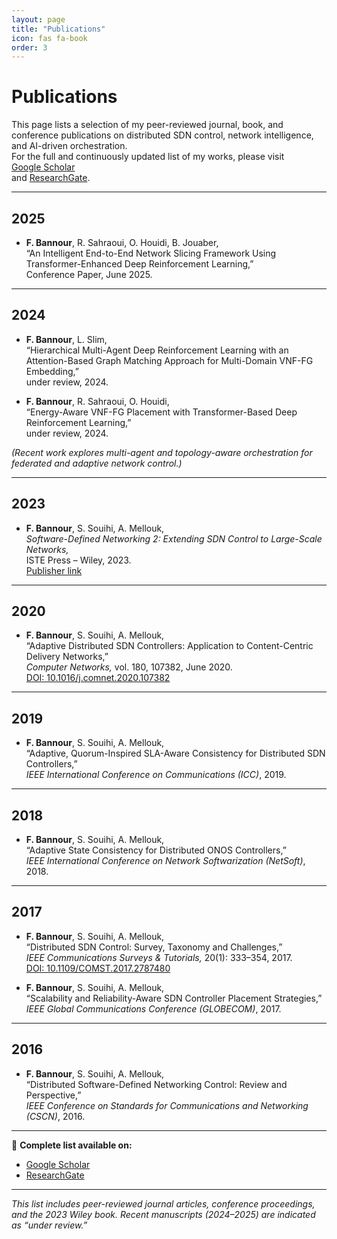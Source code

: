 ```yaml
---
layout: page
title: "Publications"
icon: fas fa-book
order: 3
---
```


# Publications

This page lists a selection of my peer-reviewed journal, book, and conference publications on distributed SDN control, network intelligence, and AI-driven orchestration.  
For the full and continuously updated list of my works, please visit  
[Google Scholar](https://scholar.google.com/citations?user=XIVmhMcAAAAJ)  
and [ResearchGate](https://www.researchgate.net/profile/Fetia-Bannour).

---

## 2025
- **F. Bannour**, R. Sahraoui, O. Houidi, B. Jouaber,  
  “An Intelligent End-to-End Network Slicing Framework Using Transformer-Enhanced Deep Reinforcement Learning,”  
  Conference Paper, June 2025.  

---

## 2024
- **F. Bannour**, L. Slim,  
  “Hierarchical Multi-Agent Deep Reinforcement Learning with an Attention-Based Graph Matching Approach for Multi-Domain VNF-FG Embedding,”  
  under review, 2024.  

- **F. Bannour**, R. Sahraoui, O. Houidi,  
  “Energy-Aware VNF-FG Placement with Transformer-Based Deep Reinforcement Learning,”  
  under review, 2024.  

*(Recent work explores multi-agent and topology-aware orchestration for federated and adaptive network control.)*

---

## 2023
- **F. Bannour**, S. Souihi, A. Mellouk,  
  *Software-Defined Networking 2: Extending SDN Control to Large-Scale Networks,*  
  ISTE Press – Wiley, 2023.  
  [Publisher link](https://onlinelibrary.wiley.com/doi/book/10.1002/9781394182498)

---

## 2020
- **F. Bannour**, S. Souihi, A. Mellouk,  
  “Adaptive Distributed SDN Controllers: Application to Content-Centric Delivery Networks,”  
  *Computer Networks,* vol. 180, 107382, June 2020.  
  [DOI: 10.1016/j.comnet.2020.107382](https://doi.org/10.1016/j.comnet.2020.107382)

---

## 2019
- **F. Bannour**, S. Souihi, A. Mellouk,  
  “Adaptive, Quorum-Inspired SLA-Aware Consistency for Distributed SDN Controllers,”  
  *IEEE International Conference on Communications (ICC)*, 2019.  

---

## 2018
- **F. Bannour**, S. Souihi, A. Mellouk,  
  “Adaptive State Consistency for Distributed ONOS Controllers,”  
  *IEEE International Conference on Network Softwarization (NetSoft)*, 2018.  

---

## 2017
- **F. Bannour**, S. Souihi, A. Mellouk,  
  “Distributed SDN Control: Survey, Taxonomy and Challenges,”  
  *IEEE Communications Surveys & Tutorials,* 20(1): 333–354, 2017.  
  [DOI: 10.1109/COMST.2017.2787480](https://doi.org/10.1109/COMST.2017.2787480)

- **F. Bannour**, S. Souihi, A. Mellouk,  
  “Scalability and Reliability-Aware SDN Controller Placement Strategies,”  
  *IEEE Global Communications Conference (GLOBECOM)*, 2017.  

---

## 2016
- **F. Bannour**, S. Souihi, A. Mellouk,  
  “Distributed Software-Defined Networking Control: Review and Perspective,”  
  *IEEE Conference on Standards for Communications and Networking (CSCN)*, 2016.  

---

📖 **Complete list available on:**  
- [Google Scholar](https://scholar.google.com/citations?user=XIVmhMcAAAAJ)  
- [ResearchGate](https://www.researchgate.net/profile/Fetia-Bannour)

---

*This list includes peer-reviewed journal articles, conference proceedings, and the 2023 Wiley book. Recent manuscripts (2024–2025) are indicated as “under review.”*
